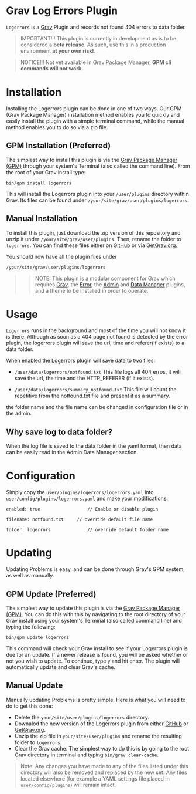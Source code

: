 # Grav Log Errors Plugin

`Logerrors` is a [Grav](http://github.com/getgrav/grav) Plugin and records not found 404 errors to data folder.

> IMPORTANT!!! This plugin is currently in development as is to be considered a **beta release**.  As such, use this in a production environment **at your own risk!**.


> NOTICE!!! Not yet available in Grav Package Manager, **GPM cli commands will not work**.


# Installation

Installing the Logerrors plugin can be done in one of two ways. Our GPM (Grav Package Manager) installation method enables you to quickly and easily install the plugin with a simple terminal command, while the manual method enables you to do so via a zip file. 

## GPM Installation (Preferred)

The simplest way to install this plugin is via the [Grav Package Manager (GPM)](http://learn.getgrav.org/advanced/grav-gpm) through your system's Terminal (also called the command line).  From the root of your Grav install type:

    bin/gpm install logerrors

This will install the Logerrors plugin into your `/user/plugins` directory within Grav. Its files can be found under `/your/site/grav/user/plugins/logerrors`.

## Manual Installation

To install this plugin, just download the zip version of this repository and unzip it under `/your/site/grav/user/plugins`. Then, rename the folder to `logerrors`. You can find these files either on [GitHub](https://github.com/hugoaf/grav-plugin-logerrors) or via [GetGrav.org](http://getgrav.org/downloads/plugins#extras).

You should now have all the plugin files under

    /your/site/grav/user/plugins/logerrors

>> NOTE: This plugin is a modular component for Grav which requires [Grav](http://github.com/getgrav/grav), the [Error](https://github.com/getgrav/grav-plugin-error), the [Admin](https://github.com/getgrav/grav-plugin-admin) and [Data Manager](https://github.com/getgrav/grav-plugin-data-manager) plugins, and a theme to be installed in order to operate.

# Usage

`Logerrors` runs in the background and most of the time you will not know it is there. Although as soon as a 404 page not found is detected by the error plugin, the logerrors plugin will save the url, time and referer(if exists) to a data folder.

When enabled the Logerrors plugin will save data to two files:

- `/user/data/logerrors/notfound.txt`
  This file logs all 404 erros, it will save the url, the time and the HTTP_REFERER (if it exists).

- `/user/data/logerrors/summary_notfound.txt`
  This file will count the repetitive from the notfound.txt file and present it as a summary.

the folder name and the file name can be changed in configuration file or in the admin.

## Why save log to data folder?

When the log file is saved to the data folder in the yaml format, then data can be easily read in the Admin Data Manager section.


# Configuration

Simply copy the `user/plugins/logerrors/logerrors.yaml` into `user/config/plugins/logerrors.yaml` and make your modifications.

`enabled: true 				    // Enable or disable plugin`

`filename: notfound.txt		// override default file name`

`folder: logerrors				// override default folder name`



# Updating

Updating Problems is easy, and can be done through Grav's GPM system, as well as manually.

## GPM Update (Preferred)

The simplest way to update this plugin is via the [Grav Package Manager (GPM)](http://learn.getgrav.org/advanced/grav-gpm). You can do this with this by navigating to the root directory of your Grav install using your system's Terminal (also called command line) and typing the following:

    bin/gpm update logerrors

This command will check your Grav install to see if your Logerrors plugin is due for an update. If a newer release is found, you will be asked whether or not you wish to update. To continue, type `y` and hit enter. The plugin will automatically update and clear Grav's cache.

## Manual Update

Manually updating Problems is pretty simple. Here is what you will need to do to get this done:

* Delete the `your/site/user/plugins/logerrors` directory.
* Downalod the new version of the Logerrors plugin from either [GitHub](https://github.com/hugoaf/grav-plugin-logerrors) or [GetGrav.org](http://getgrav.org/downloads/plugins#extras).
* Unzip the zip file in `your/site/user/plugins` and rename the resulting folder to `logerrors`.
* Clear the Grav cache. The simplest way to do this is by going to the root Grav directory in terminal and typing `bin/grav clear-cache`.

> Note: Any changes you have made to any of the files listed under this directory will also be removed and replaced by the new set. Any files located elsewhere (for example a YAML settings file placed in `user/config/plugins`) will remain intact.
